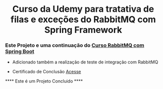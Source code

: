 <h1 align="center">Curso da Udemy para tratativa de filas e exceções do RabbitMQ com Spring Framework </h1>

### Este Projeto e uma continuação do [Curso RabbitMQ com Spring Boot](https://github.com/GabryelBoeira/Curso_Udemy_RabbitMQ_Spring_Boot_Docker_Parte1)


- Adicionado também a realização de teste de integração com RabbitMQ

- Certificado de Conclusão [Acesse](https://www.udemy.com/certificate/UC-94bdfa0d-cb97-4867-a3cc-fc7a4677f2c5/)

**** Este é um Projeto Concluido ****